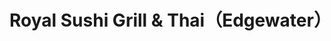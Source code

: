 ---
layout: place
title: "Royal Sushi Grill & Thai（Edgewater）"
permalink: /florida/edgewater/royal-sushi-grill-thai-edgewater.html
stateAbbr: FL
stateName: Florida
cityName: Edgewater
seo:
  name: "Royal Sushi Grill & Thai（Edgewater）"
  type: Restaurant
  links: null
description: "Royal Sushi Grill & Thai（Edgewater） serves delicious sushi in Edgewater, Florida. Try fresh Japanese dishes for a great dining experience. "
place_id: ChIJgQUvBA0t54gR9GL_4xph0Mo
photos:
  - name: >-
      places/ChIJgQUvBA0t54gR9GL_4xph0Mo/photos/AeeoHcIbyib2BlzlqYW8BB7McFGaKoiEUlCQmPm2YVryl-HYtTiMnzvXC2vLHrqeGVBtvJ7czBRvbYAgFrlfDmjSs8zf5EJ4W5Vns8qaR5Hqs_B-IrWwlN9UsWzl1IQtGCdSEgZvcRk2O8WQC7MhLx72edp7EIWs2eBk52bkf--e5hmSxric06u2uwRp91F957BA5iXjj_j65Y8-uLo5SntqxcRhVKk-N4991KjkOP2wBChU3OG4N02iuWEttJ6oPRu_lruym9drDPL5WO_EH5B1p8kie9Urmh4a9OZm3l0Tcnl_tg
    widthPx: 4032
    heightPx: 3024
    authorAttributions:
      - displayName: Royal Sushi Grill & Thai（Edgewater）
        uri: https://maps.google.com/maps/contrib/109227218114535483663
        photoUri: >-
          https://lh3.googleusercontent.com/a-/ALV-UjXcSnRoz4DmORJ_yxf-S6GW4fd7jOHFDO8gtrV9ssqfaYMcHuYE=s100-p-k-no-mo
    flagContentUri: >-
      https://www.google.com/local/imagery/report/?cb_client=maps_api_places.places_api&image_key=!1e10!2sAF1QipMalXH0En2ndnH3EKkNL7kXFs3aLNbX6IzCJWuV&hl=en-US
    googleMapsUri: >-
      https://www.google.com/maps/place//data=!3m4!1e2!3m2!1sAF1QipMalXH0En2ndnH3EKkNL7kXFs3aLNbX6IzCJWuV!2e10!4m2!3m1!1s0x88e72d0d042f0581:0xcad0611ae3ff62f4
  - name: >-
      places/ChIJgQUvBA0t54gR9GL_4xph0Mo/photos/AeeoHcK9h23N3ZSA835GMZVMeIUe_l0gYDTQHXLtm_4LD9gpOrcc9s-c_mFqcWeAWPrWXiln4Ci5uJUN2GCGzrTjZokyoQV_J5K9Hq7Oh8L5QF-KHADeWJXt5PpQNriiyZ2uQCvj2inl3Q2sTQcm8mgacxAWOKLSw83Sgn-d7vOw-EJ9Uaz4tKo0YH_sApSjAQYCpnhusUOcqvYPZu1v0Vq34qpk8vr2zd-hI_2lDVC3So1wSpORV4hsE4gZjOawqGFWQEWWjh_GRrAltjpkTowv2vBWV1C4Sz0SFQo9ux5aDlo-pQ
    widthPx: 1284
    heightPx: 724
    authorAttributions:
      - displayName: Royal Sushi Grill & Thai（Edgewater）
        uri: https://maps.google.com/maps/contrib/109227218114535483663
        photoUri: >-
          https://lh3.googleusercontent.com/a-/ALV-UjXcSnRoz4DmORJ_yxf-S6GW4fd7jOHFDO8gtrV9ssqfaYMcHuYE=s100-p-k-no-mo
    flagContentUri: >-
      https://www.google.com/local/imagery/report/?cb_client=maps_api_places.places_api&image_key=!1e10!2sAF1QipNnzRHfbirrdYyKiag3qi9-LiogpOXCdPdNllI2&hl=en-US
    googleMapsUri: >-
      https://www.google.com/maps/place//data=!3m4!1e2!3m2!1sAF1QipNnzRHfbirrdYyKiag3qi9-LiogpOXCdPdNllI2!2e10!4m2!3m1!1s0x88e72d0d042f0581:0xcad0611ae3ff62f4
  - name: >-
      places/ChIJgQUvBA0t54gR9GL_4xph0Mo/photos/AeeoHcIMhFLftkJvHokX6I8QfMqhYlgIDw0uFXeqw2f_ycSZUbYKhiCnxiXvG4zrU7xaB6bfptkeFjQbTzq-m2SrfK9tMNHEd2w1_1mMj53r8o0ClW51ydbcWlbsM6C6ogqQV_p9PiPjHHc1r80GEydssSFhR23utR7JJOclF5y2TeteXqUifezStW07Ks76QIJByTQmWxU3gLnZGRBCEmwqhoFBIoS5xD07WUJncu37Jr1qUjJTpyz3AxgILzM2PbZxZh3fJNcEf1ZiqHatVUYRZ4o_rPjLBD0295dwEWM9OUJLvg
    widthPx: 3600
    heightPx: 4800
    authorAttributions:
      - displayName: Royal Sushi Grill & Thai（Edgewater）
        uri: https://maps.google.com/maps/contrib/109227218114535483663
        photoUri: >-
          https://lh3.googleusercontent.com/a-/ALV-UjXcSnRoz4DmORJ_yxf-S6GW4fd7jOHFDO8gtrV9ssqfaYMcHuYE=s100-p-k-no-mo
    flagContentUri: >-
      https://www.google.com/local/imagery/report/?cb_client=maps_api_places.places_api&image_key=!1e10!2sAF1QipPyNvOsa6uZBBks3jyWKdB5XXOpR5fprKlf9x_P&hl=en-US
    googleMapsUri: >-
      https://www.google.com/maps/place//data=!3m4!1e2!3m2!1sAF1QipPyNvOsa6uZBBks3jyWKdB5XXOpR5fprKlf9x_P!2e10!4m2!3m1!1s0x88e72d0d042f0581:0xcad0611ae3ff62f4
  - name: >-
      places/ChIJgQUvBA0t54gR9GL_4xph0Mo/photos/AeeoHcJwKIkOu2lFRzlUk0YdSgNhmuuhu29f2NOXdNqKG3LAt8R0XcgGnUSGqUgUnEfaI3b7oXVwshZMLV_2uoFkxb6QvT1fIzNUqQY7ld1H3rQ_vwEnvX1cazWw6eR8t_VJ6aIQFh83JukUGp8DqNcex_AoX2s7M84ESKpfpnleJIktSqlML-Zs0jcrN6G84UQJNAhJUnkrpoUeecFo-nZxSiCRzh9wEzFD382YXJBcfFlcfrEwC5mxKHrZp2dGUSKehufHbxTa1KSoEo4uzaxzb1mEQwyGa5vJ4oBSijYvvovt-A
    widthPx: 1500
    heightPx: 1001
    authorAttributions:
      - displayName: Royal Sushi Grill & Thai（Edgewater）
        uri: https://maps.google.com/maps/contrib/109227218114535483663
        photoUri: >-
          https://lh3.googleusercontent.com/a-/ALV-UjXcSnRoz4DmORJ_yxf-S6GW4fd7jOHFDO8gtrV9ssqfaYMcHuYE=s100-p-k-no-mo
    flagContentUri: >-
      https://www.google.com/local/imagery/report/?cb_client=maps_api_places.places_api&image_key=!1e10!2sAF1QipMIe479cjPoOK8BitfXGd5QpuzLClSaYpSlzqV2&hl=en-US
    googleMapsUri: >-
      https://www.google.com/maps/place//data=!3m4!1e2!3m2!1sAF1QipMIe479cjPoOK8BitfXGd5QpuzLClSaYpSlzqV2!2e10!4m2!3m1!1s0x88e72d0d042f0581:0xcad0611ae3ff62f4
  - name: >-
      places/ChIJgQUvBA0t54gR9GL_4xph0Mo/photos/AeeoHcK5P4G8_eP_92RPFgCrlTbCdzbb0pUVZqDNUgp0A7ks9e_46I6tlQn6_M2aiPpy81akPiOp8KGl8Sdwk-TPSbqAXg1n1C8tVH8pXYYWLxMq2jp_vd-Cq9fXVAqgNkId7U4s2vWpKjJ7_bQfVUdUiogS5OWMUeUGqBe0IFedPFJjy2u7nO4QOqvjnr07XQv8HEeYcZQLk2-_i6_keNa29HpWauGzihyBi_ssAtQxsMw2hZoYvm1TnXIsOCpQP_YZYxnGK4x5qcGPtYn_sxG-WiONM8t1G5lU8LYuTShLQpQxRA
    widthPx: 4800
    heightPx: 3200
    authorAttributions:
      - displayName: Royal Sushi Grill & Thai（Edgewater）
        uri: https://maps.google.com/maps/contrib/109227218114535483663
        photoUri: >-
          https://lh3.googleusercontent.com/a-/ALV-UjXcSnRoz4DmORJ_yxf-S6GW4fd7jOHFDO8gtrV9ssqfaYMcHuYE=s100-p-k-no-mo
    flagContentUri: >-
      https://www.google.com/local/imagery/report/?cb_client=maps_api_places.places_api&image_key=!1e10!2sAF1QipOIG6qaRrB0SR4Oe5LFwcyYahgFu96iA1NtMvI5&hl=en-US
    googleMapsUri: >-
      https://www.google.com/maps/place//data=!3m4!1e2!3m2!1sAF1QipOIG6qaRrB0SR4Oe5LFwcyYahgFu96iA1NtMvI5!2e10!4m2!3m1!1s0x88e72d0d042f0581:0xcad0611ae3ff62f4
  - name: >-
      places/ChIJgQUvBA0t54gR9GL_4xph0Mo/photos/AeeoHcJT3ufdzRg0gbfPmTD_rKbH91VOQ4OpTueSJULQ53iV3ydSJJSbG_k5ljtS06-AuQjxbb4mFzEApfxGxlh2HB2OABJQT-CsndUJKNs34r74zqS50GzOPaOIdlYjf2e3n0SbqJ21Ywcs5-BORKy_J40Me06MX24oX079mr282UMKZoBk2GoBctBxjS9Es2pzn1o6fCWKpkV7px4p0lwe8H5eox3du1JyNgeyOCbFnP1foukm4WGkYe_QQBuI3Xusoi9_s6OtzNg-HJ0hoewoOcXThGz68iatp1hgtnertJwKZb4DlVRGjDXNTyLe5r0QsS3JKglGk7icFKML-iQCpf610S8M4TCY82kWoacWNjDcO-iVcW7hIQxQQ_Tz0Gs0lxr7cU2Yf_MmbxLV9bXksj8l7aFTe2hTiL1NIOIjERIl3O3j
    widthPx: 4032
    heightPx: 3024
    authorAttributions:
      - displayName: J. Verde
        uri: https://maps.google.com/maps/contrib/103480227091376494980
        photoUri: >-
          https://lh3.googleusercontent.com/a-/ALV-UjXEDaIRQq-h4RQExRE-2snUqWPk-5J9J_hRd-ZJd_Pekpyairfs=s100-p-k-no-mo
    flagContentUri: >-
      https://www.google.com/local/imagery/report/?cb_client=maps_api_places.places_api&image_key=!1e10!2sCIHM0ogKEICAgIDj9vb3mgE&hl=en-US
    googleMapsUri: >-
      https://www.google.com/maps/place//data=!3m4!1e2!3m2!1sCIHM0ogKEICAgIDj9vb3mgE!2e10!4m2!3m1!1s0x88e72d0d042f0581:0xcad0611ae3ff62f4
  - name: >-
      places/ChIJgQUvBA0t54gR9GL_4xph0Mo/photos/AeeoHcJJpzVa1VyKPInkRpO0SwzDYSaGEnDwzMGl2nCZ9-SftGhqUqqL23zpu39quXttB3NpUCYj9J5-Xm-26dJ8QgrmMgVAzuuiKQU70M5xCg1V5PzUfP8U88GsaEonSdGYCQozP9UwiUYlrCtAWbZfYCMZlca9xzfRrQyt1HjDO0-v8SIPXs3HUmWuxCA1u2T7suM2g7zzUsFL-EgXias332aS0LoUOLKM0RGM75ph7kJOpCyG9Eo7JYa-L9P4q9dZ99mdnJs3Q1ZCrJFqhft3ksLSe_x2ID-Lb55lQls3kZ5AhjUoYC8zt0FfnwFIL6PCB2C2lQkpdLfcZ9uMK7FDBd8ioME0MA4oTpqAG2Ton6fQYVSE_SREzp9vzzMui4kYKVkIMa7OtKl2lLcL5JsFYBfJkBfNGRj3cB2s6ISY61oPJw
    widthPx: 4032
    heightPx: 3024
    authorAttributions:
      - displayName: Gun Slinging Gringo
        uri: https://maps.google.com/maps/contrib/106317838822933353380
        photoUri: >-
          https://lh3.googleusercontent.com/a-/ALV-UjVJutM2Xz70S5fnmvRKZbdZih0tQgxn1oOMMN8QOiVC_OlogM22=s100-p-k-no-mo
    flagContentUri: >-
      https://www.google.com/local/imagery/report/?cb_client=maps_api_places.places_api&image_key=!1e10!2sCIHM0ogKEICAgID-lIXLWw&hl=en-US
    googleMapsUri: >-
      https://www.google.com/maps/place//data=!3m4!1e2!3m2!1sCIHM0ogKEICAgID-lIXLWw!2e10!4m2!3m1!1s0x88e72d0d042f0581:0xcad0611ae3ff62f4
  - name: >-
      places/ChIJgQUvBA0t54gR9GL_4xph0Mo/photos/AeeoHcLTlVNpHKoeBBagCSJ0RCTlW28kOoaBPy1ZmA7XZr3KpEwj-kqtr35uNKBC7CirGRNjk_KOL--7-1aX3c63TeG-UnJxv9l3lubh0PUeLUBLG7RbvGdAQfbRD7eWFmdWA5yf-MCo7uijmvvFrtDy1WLzLOyciUrmazEltkgYKmk2EcY6kUTD1XDxcvOxCggxRF3mOzuaCL1tCWuQQPDi8TCBOe-3u23GGp0ydG_hsWsiN73t72xXGv6V_S1U71XnOkbjpZEBEdlyQGJu8-sBJCapgXz6p4tHsX0TO1kLV8fgXA
    widthPx: 1280
    heightPx: 1706
    authorAttributions:
      - displayName: Royal Sushi Grill & Thai（Edgewater）
        uri: https://maps.google.com/maps/contrib/109227218114535483663
        photoUri: >-
          https://lh3.googleusercontent.com/a-/ALV-UjXcSnRoz4DmORJ_yxf-S6GW4fd7jOHFDO8gtrV9ssqfaYMcHuYE=s100-p-k-no-mo
    flagContentUri: >-
      https://www.google.com/local/imagery/report/?cb_client=maps_api_places.places_api&image_key=!1e10!2sAF1QipP3-OxTv_qQKLykyI-zMpy8xGNxNV24P_VahX3j&hl=en-US
    googleMapsUri: >-
      https://www.google.com/maps/place//data=!3m4!1e2!3m2!1sAF1QipP3-OxTv_qQKLykyI-zMpy8xGNxNV24P_VahX3j!2e10!4m2!3m1!1s0x88e72d0d042f0581:0xcad0611ae3ff62f4
  - name: >-
      places/ChIJgQUvBA0t54gR9GL_4xph0Mo/photos/AeeoHcLRCS5YY43LkOU4xUGDpm5R92_OwPRbn8Cw5ZghgOCiED8kHdwtL1_YKxG4Zm7OPprSkk7XgO2HE5qD_H8kYuexMLUKvP9GoT49hggaW-39Yk7kGwXgSzgPGsN8NtBN-fQ5tbLCcaTonpkk_DvQZlBSmqZ2m5ZTRfvnk-cQpN37wzxlU4ZNDbxylrZJlDoVGT32V2Cfef9Q1bwM1HJsauXUzwRpLBAc7L95typJXzgIyHP-4AfsVZESFnL2mQPizaDz8tsISkhgVx0k2lrd6w-7dSkgx0rLD0IrQKDBAf5zdAf4Y2ywH9doustbhmSXrR89mwodMJp8RRQmLynyB-Ykm7SJ5gq_MvaAJHWm8YNqXbIR5n4rQJZDdQSZmG76HjgWDE7DydB_td_HJtBgUx4mbkQcNU5TWhG1xud-Y9YObZU_
    widthPx: 4032
    heightPx: 3024
    authorAttributions:
      - displayName: Gun Slinging Gringo
        uri: https://maps.google.com/maps/contrib/106317838822933353380
        photoUri: >-
          https://lh3.googleusercontent.com/a-/ALV-UjVJutM2Xz70S5fnmvRKZbdZih0tQgxn1oOMMN8QOiVC_OlogM22=s100-p-k-no-mo
    flagContentUri: >-
      https://www.google.com/local/imagery/report/?cb_client=maps_api_places.places_api&image_key=!1e10!2sCIHM0ogKEICAgID-lIXL2wE&hl=en-US
    googleMapsUri: >-
      https://www.google.com/maps/place//data=!3m4!1e2!3m2!1sCIHM0ogKEICAgID-lIXL2wE!2e10!4m2!3m1!1s0x88e72d0d042f0581:0xcad0611ae3ff62f4
  - name: >-
      places/ChIJgQUvBA0t54gR9GL_4xph0Mo/photos/AeeoHcKPSswuJxKr8u0D_eyKeT_-qPCeE66iLc0cOe-gGZ3Qxvs4pdy3upGAQFYIvNjIAZjhEzLwB3v0SIQE0AYYqS61z1kjfAzSjnTCfntPe3hEbkTcQ89E3id2AreMgXaG4n6oGX3LikaJqSGIu20QubqmtLitAxBX9QQV5H3TsBXF9vDjeXfnmFdwbdcO2Ew_-c_75p63uRqQGKE05mPf398FhuH5uGtuZ0u5Zwbj7zUO0bfhwWWWLza3lkMHudQQmQBGJHoHQIGX13hgywYCswBRVsmoBCInnRsTNKT3-dKrAhTV-sejymXmmZbqRUqqESr-P35BlTe5tcpuPrylvJhQvth-L3ccAIe13kej9V-nKGCsJoTTt93H9iFSmQhYm1LKDpP1pnd6u_f9Vvxeb5rf-dTbEJPn686TqlnoLOMHSlTt
    widthPx: 3024
    heightPx: 4032
    authorAttributions:
      - displayName: J. Verde
        uri: https://maps.google.com/maps/contrib/103480227091376494980
        photoUri: >-
          https://lh3.googleusercontent.com/a-/ALV-UjXEDaIRQq-h4RQExRE-2snUqWPk-5J9J_hRd-ZJd_Pekpyairfs=s100-p-k-no-mo
    flagContentUri: >-
      https://www.google.com/local/imagery/report/?cb_client=maps_api_places.places_api&image_key=!1e10!2sCIHM0ogKEICAgIDj9o6w7wE&hl=en-US
    googleMapsUri: >-
      https://www.google.com/maps/place//data=!3m4!1e2!3m2!1sCIHM0ogKEICAgIDj9o6w7wE!2e10!4m2!3m1!1s0x88e72d0d042f0581:0xcad0611ae3ff62f4
address: 1816 S Ridgewood Ave, Edgewater, FL 32141, USA
street: 1816 S Ridgewood Ave
city: Edgewater
state: FL
zip: '32141'
country: USA
neighborhood: Florida Shores
latitude: '28.971766'
longitude: '-80.897318'
accessibility_options:
  wheelchairAccessibleParking: true
  wheelchairAccessibleEntrance: true
  wheelchairAccessibleRestroom: true
  wheelchairAccessibleSeating: true
business_status: OPERATIONAL
name: Royal Sushi Grill & Thai（Edgewater）
google_maps_links:
  directionsUri: >-
    https://www.google.com/maps/dir//''/data=!4m7!4m6!1m1!4e2!1m2!1m1!1s0x88e72d0d042f0581:0xcad0611ae3ff62f4!3e0
  placeUri: https://maps.google.com/?cid=14614287558939468532
  writeAReviewUri: >-
    https://www.google.com/maps/place//data=!4m3!3m2!1s0x88e72d0d042f0581:0xcad0611ae3ff62f4!12e1
  reviewsUri: >-
    https://www.google.com/maps/place//data=!4m4!3m3!1s0x88e72d0d042f0581:0xcad0611ae3ff62f4!9m1!1b1
  photosUri: >-
    https://www.google.com/maps/place//data=!4m3!3m2!1s0x88e72d0d042f0581:0xcad0611ae3ff62f4!10e5
primary_type: Japanese Restaurant
opening_hours:
  regular: null
  current: null
secondary_opening_hours:
  regular:
    weekdayDescriptions: null
    type: null
  current:
    weekdayDescriptions: null
    type: null
phone: null
price_level: null
price_range: null
rating: null
rating_count: 0
website: null
reviews: null
parking_options: null
payment_options: null
allow_dogs: null
curbside_pickup: null
delivery: null
dine_in: null
good_for_children: null
good_for_groups: null
good_for_sports: null
live_music: null
menu_for_children: null
outdoor_seating: null
reservable: null
restroom: null
serves_beer: null
serves_breakfast: null
serves_brunch: null
serves_cocktails: null
serves_coffee: null
serves_dinner: null
serves_dessert: null
serves_lunch: null
serves_vegetarian_food: null
serves_wine: null
takeout: null
update_category: essentials
summary: null

---